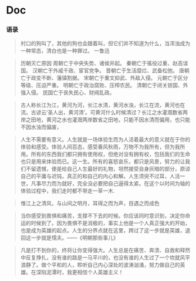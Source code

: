 # Doc

### 语录

> 村口的狗叫了，其他的狗也会跟着叫，但它们并不知道为什么，当浑浊成为一种常态，清白也是一种罪过。  一鲁迅
 

> 历朝灭亡原因
周朝亡于中央失势、诸侯并起。
秦朝亡于徭役过重、赵高误国。
汉朝亡于外戚千政、宦官党争。
晋朝亡于生活糜烂、武备松弛。
唐朝亡于政变不断、藩镇割据。
宋朝亡于重文抑武、外敌入侵。
元朝亡于区分等级、压迫严重。
明朝亡于政治腐败、压榨农民。
清朝亡于闭关锁国、外强入侵。
民国亡于丧失民心、财阀乱政。

> 古人称长江为江，黄河为河，长江水清，黄河水浊，长江在流，黄河也在流。古谚云‘圣人出，黄河清’。可黄河什么时候清过？长江之水灌溉数省两岸之田地，黄河之水也灌溉两岸数省之田地，只能不因水清而偏用，也只能不因水浊而偏废，

> 人生不需要有意义。人生就是一场体验生而为人活着最大的意义就在于你的体验和感受。体验人间百态，感受春风秋雨，万物不为我所有，但为我所用。所有的东西我们都只拥有使用权，但绝对没有拥有权，包括我们的生命也只是用来体验而已。这一生。所有的喜怒哀乐，都只是风景，努力的让我们不留遗憾，便是给自己人生最好的礼物，坦然接受自身灰暗的部分，原谅自己的平庸与迟钝，真正的和自己的内心和解。人生须臾不过耳，人活一世，凡事尽力而为就好，完全没必要把自己逼得太紧。在这个以时间为轴的体验过程中，我们走时都不带走一草一木.

> 惟江上之清风，与山间之明月，耳得之而为声，目遇之而成色

> 当你感受到畏惧和痛苦，支撑不下去的时候。你应该同时意识到，决定你命运的时候到了。因为畏惧不是消极的，事实上他是一个人真正强大的开始，也是成为英雄的起点。人生的分界点就在这里，跨过了这一步就是英雄，退回这一步就是懦夫。——《明朝那些事儿》

> 凡是打不到你的，终将让你变得强大。人生总是在痛苦、奔溃、自救和释然中反复挣扎，没有谁的路是一马平川的，也没有谁的人生过了一个坎就风平浪静了。做个平和的人，聆听自己内心深处的波涛汹涌，努力做自己的英雄。在深陷泥潭时，我更相信个人英雄主义！
